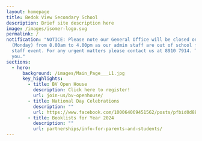 ```yaml
---
layout: homepage
title: Bedok View Secondary School
description: Brief site description here
image: /images/isomer-logo.svg
permalink: /
notification: "NOTICE: Please note our General Office will be closed on 20 Nov
  (Monday) from 8.00am to 4.00pm as our admin staff are out of school for a
  staff event. For any urgent matters please contact us at 8910 7914. Thank
  you."
sections:
  - hero:
      background: /images/Main_Page___L1.jpg
      key_highlights:
        - title: BV Open House
          description: Click here to register!
          url: join-us/bv-openhouse/
        - title: National Day Celebrations
          description: ""
          url: https://www.facebook.com/100064069451562/posts/pfbid0d8BHXMKJ3FgqBAJEEi7EiMDAMdhJeucX5LqXQouWe1rtvXjCBiKr1to5nnXQPQdol/?mibextid=cr9u03
        - title: Booklists for Year 2024
          description: ""
          url: partnerships/info-for-parents-and-students/
---
```

